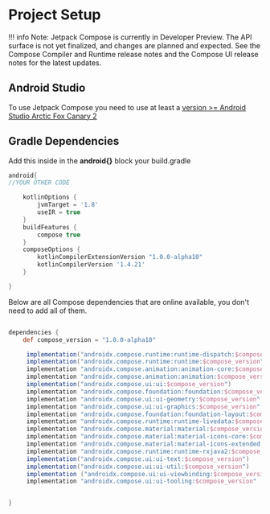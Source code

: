 # Project Setup

!!! info
        Note: Jetpack Compose is currently in Developer Preview. The API surface is not yet finalized, and changes are planned and expected. See the Compose Compiler and Runtime release notes and the Compose UI release notes for the latest updates.

## Android Studio
To use Jetpack Compose you need to use at least a [version >= Android Studio Arctic Fox Canary 2](https://developer.android.com/studio/preview)

## Gradle Dependencies

Add this inside in the **android{}** block your build.gradle
```groovy
android{
//YOUR OTHER CODE

    kotlinOptions {
        jvmTarget = '1.8'
        useIR = true
    }
    buildFeatures {
        compose true
    }
    composeOptions {
        kotlinCompilerExtensionVersion "1.0.0-alpha10"
        kotlinCompilerVersion '1.4.21'
    }

}
```

Below are all Compose dependencies that are online available, you don't need to add all of them.

```groovy

dependencies {
    def compose_version = "1.0.0-alpha10"

     implementation("androidx.compose.runtime:runtime-dispatch:$compose_version")
     implementation("androidx.compose.runtime:runtime:$compose_version")
     implementation "androidx.compose.animation:animation-core:$compose_version"
     implementation "androidx.compose.animation:animation:$compose_version"
     implementation("androidx.compose.ui:ui:$compose_version")
     implementation "androidx.compose.foundation:foundation:$compose_version"
     implementation "androidx.compose.ui:ui-geometry:$compose_version"
     implementation "androidx.compose.ui:ui-graphics:$compose_version"
     implementation "androidx.compose.foundation:foundation-layout:$compose_version"
     implementation "androidx.compose.runtime:runtime-livedata:$compose_version"
     implementation "androidx.compose.material:material:$compose_version"
     implementation "androidx.compose.material:material-icons-core:$compose_version"
     implementation "androidx.compose.material:material-icons-extended:$compose_version"
     implementation "androidx.compose.runtime:runtime-rxjava2:$compose_version"
     implementation("androidx.compose.ui:ui-text:$compose_version")
     implementation("androidx.compose.ui:ui-util:$compose_version")
     implementation ("androidx.compose.ui:ui-viewbinding:$compose_version")
     implementation "androidx.compose.ui:ui-tooling:$compose_version"


}

```
